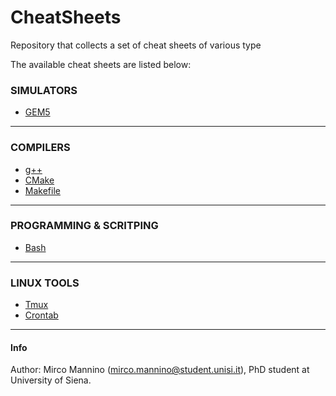 # CheatSheets
Repository that collects a set of cheat sheets of various type

The available cheat sheets are listed below:

<!-- Simulators table -->
### SIMULATORS
* [GEM5](./gem5.md)

---

<!-- Compilers table -->
### COMPILERS
* [g++](./g++.md)
* [CMake](./cmake.md)
* [Makefile](./makefile.md)

---

<!-- Programming/Scripting table -->
### PROGRAMMING & SCRITPING
* [Bash](./bash.md)

--- 

### LINUX TOOLS
* [Tmux](./tmux.md)
* [Crontab](./crontab.md)

---

#### Info
Author: Mirco Mannino (<mirco.mannino@student.unisi.it>), PhD student at University of Siena.

